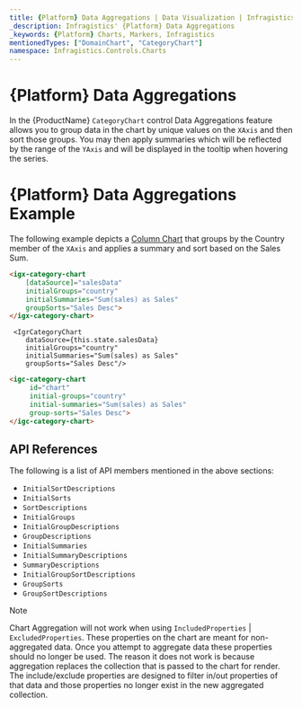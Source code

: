 ```yaml
---
title: {Platform} Data Aggregations | Data Visualization | Infragistics
_description: Infragistics' {Platform} Data Aggregations
_keywords: {Platform} Charts, Markers, Infragistics
mentionedTypes: ["DomainChart", "CategoryChart"]
namespace: Infragistics.Controls.Charts
---
```


# {Platform} Data Aggregations

In the {ProductName} `CategoryChart` control Data Aggregations feature allows you to group data in the chart by unique values on the `XAxis` and then sort those groups. You may then apply summaries which will be reflected by the range of the `YAxis` and will be displayed in the tooltip when hovering the series.

# {Platform} Data Aggregations Example

The following example depicts a [Column Chart](../types/column-chart.md) that groups by the Country member of the `XAxis` and applies a summary and sort based on the Sales Sum.

<code-view style="height: 500px"
           data-demos-base-url="{environment:dvDemosBaseUrl}"
           iframe-src="{environment:dvDemosBaseUrl}/charts/category-chart-data-aggregations"
           alt="{Platform} Data Aggregations Example"
           github-src="charts/category-chart/data-aggregations">
</code-view>

```html
<igx-category-chart
    [dataSource]="salesData"
    initialGroups="country"
    initialSummaries="Sum(sales) as Sales"
    groupSorts="Sales Desc">
</igx-category-chart>
```

```tsx
 <IgrCategoryChart
    dataSource={this.state.salesData}
    initialGroups="country"
    initialSummaries="Sum(sales) as Sales"
    groupSorts="Sales Desc"/>
```
```html
<igc-category-chart
     id="chart"
     initial-groups="country"
     initial-summaries="Sum(sales) as Sales"
     group-sorts="Sales Desc">
</igc-category-chart>
```

## API References

The following is a list of API members mentioned in the above sections:

- `InitialSortDescriptions`
- `InitialSorts`
- `SortDescriptions`
- `InitialGroups`
- `InitialGroupDescriptions`
- `GroupDescriptions`
- `InitialSummaries`
- `InitialSummaryDescriptions`
- `SummaryDescriptions`
- `InitialGroupSortDescriptions`
- `GroupSorts`
- `GroupSortDescriptions`

> [!Note]
> Chart Aggregation will not work when using `IncludedProperties` | `ExcludedProperties`. These properties on the chart are meant for non-aggregated data. Once you attempt to aggregate data these properties should no longer be used. The reason it does not work is because aggregation replaces the collection that is passed to the chart for render.  The include/exclude properties are designed to filter in/out properties of that data and those properties no longer exist in the new aggregated collection.

